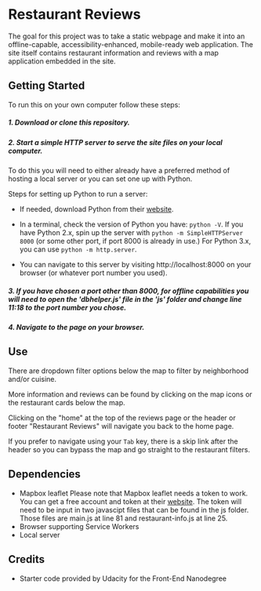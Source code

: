 # Restaurant Reviews

The goal for this project was to take a static webpage and make it into an offline-capable, accessibility-enhanced, mobile-ready web application. The site itself contains restaurant information and reviews with a map application embedded in the site.

## Getting Started

To run this on your own computer follow these steps:

##### 1. Download or clone this repository.

##### 2. Start a simple HTTP server to serve the site files on your local computer.

To do this you will need to either already have a preferred method of hosting a local server or you can set one up with Python.

Steps for setting up Python to run a server:

* If needed, download Python from their [website](https://www.python.org/).

* In a terminal, check the version of Python you have: `python -V`. If you have Python 2.x, spin up the server with `python -m SimpleHTTPServer 8000` (or some other port, if port 8000 is already in use.) For Python 3.x, you can use `python -m http.server`.

* You can navigate to this server by visiting http://localhost:8000 on your browser (or whatever port number you used).

##### 3. If you have chosen a port other than 8000, for offline capabilities you will need to open the 'dbhelper.js' file in the 'js' folder and change line 11:18 to the port number you chose.

##### 4.  Navigate to the page on your browser.

## Use
There are dropdown filter options below the map to filter by neighborhood and/or cuisine.

More information and reviews can be found by clicking on the map icons or the restaurant cards below the map.

Clicking on the "home" at the top of the reviews page or the header or footer "Restaurant Reviews" will navigate you back to the home page.

If you prefer to navigate using your `Tab` key, there is a skip link after the header so you can bypass the map and go straight to the restaurant filters.

## Dependencies

* Mapbox leaflet
Please note that Mapbox leaflet needs a token to work. You can get a free account and token at their [website](https://www.mapbox.com/). The token will need to be input in two javascipt files that can be found in the js folder. Those files are main.js at line 81 and restaurant-info.js at line 25.
* Browser supporting Service Workers
* Local server

## Credits

* Starter code provided by Udacity for the Front-End Nanodegree
